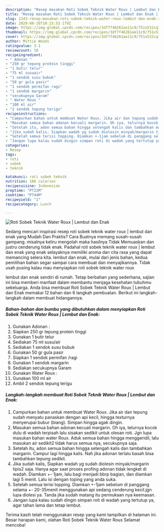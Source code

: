 ```yaml
---
description: "Resep masakan Roti Sobek Teknik Water Roux | Lembut dan Enak | Resep Membuat Roti Sobek Teknik Water Roux | Lembut dan Enak Yang Bisa Manjain Lidah"
title: "Resep masakan Roti Sobek Teknik Water Roux | Lembut dan Enak | Resep Membuat Roti Sobek Teknik Water Roux | Lembut dan Enak Yang Bisa Manjain Lidah"
slug: 1243-resep-masakan-roti-sobek-teknik-water-roux-lembut-dan-enak-resep-membuat-roti-sobek-teknik-water-roux-lembut-dan-enak-yang-bisa-manjain-lidah
date: 2020-08-26T10:15:53.179Z
image: https://img-global.cpcdn.com/recipes/3df7f46261ae11c9/751x532cq70/roti-sobek-teknik-water-roux-lembut-dan-enak-foto-resep-utama.jpg
thumbnail: https://img-global.cpcdn.com/recipes/3df7f46261ae11c9/751x532cq70/roti-sobek-teknik-water-roux-lembut-dan-enak-foto-resep-utama.jpg
cover: https://img-global.cpcdn.com/recipes/3df7f46261ae11c9/751x532cq70/roti-sobek-teknik-water-roux-lembut-dan-enak-foto-resep-utama.jpg
author: Mittie Woods
ratingvalue: 3.1
reviewcount: 10
recipeingredient:
- " Adonan "
- "250 gr tepung protein tinggi"
- "1 butir telur"
- "75 ml susuair"
- "1 sendok susu bubuk"
- "50 gr gula pasir"
- "1 sendok permifan ragi"
- "1 sendok margarin"
- "secukupnya Garam"
- " Water Roux "
- "100 ml air"
- "2 sendok tepung terigu"
recipeinstructions:
- "Campurkan bahan untuk membuat Water Roux. Jika air dan tepung sudah menyatu panaskan dengan api kecil, hingga texturnya menyerupai bubur (biang). Simpan hingga agak dingin."
- "Masukan semua bahan adonan kecuali margarin. Oh iya, telurnya kocok dulu di wadah terpisah lalu sisakan sedikit untuk olesan roti. Jgn lupa masukan bahan water Roux. Aduk semua bahan hingga menggeridil, lalu masukan air sedikit2 tidak harus semua nya, secukupnya saja."
- "Setelah itu, adon semua bahan hingga setengah kalis dan tambahkan margarin. Campur lagi hingga kalis. Nah jika adonan terlalu basah bisa tambahkan tepung sedikit."
- "Jika sudah kalis, Siapkan wadah yg sudah diolesin minyak/margarin tipis2 saja. Hanya agar saat proses profing adonan tidak lengket di wadah. Diamkan +- 1jam, lalu bagi menjadi bbrp bagian, dan diamkan lagi 5 menit. Lalu isi dengan toping yang anda suka."
- "Setelah semua terisi topping. Diamkan +-1jam sebelum di panggang selama +- 20-35menit menggunakan api sedang cenderung kecil.jgn lupa diolesi ya. Tanda jika sudah matang itu permukaan nya keemasan."
- "Jangan lupa kalau sudah dingin simpan roti di wadah yang tertutup ya, agar tahan lama dan tetap lembut."
categories:
- Resep
tags:
- roti
- sobek
- teknik

katakunci: roti sobek teknik 
nutrition: 166 calories
recipecuisine: Indonesian
preptime: "PT22M"
cooktime: "PT44M"
recipeyield: "1"
recipecategory: Lunch

---
```



![Roti Sobek Teknik Water Roux | Lembut dan Enak](https://img-global.cpcdn.com/recipes/3df7f46261ae11c9/751x532cq70/roti-sobek-teknik-water-roux-lembut-dan-enak-foto-resep-utama.jpg)

Sedang mencari inspirasi resep roti sobek teknik water roux | lembut dan enak yang Mudah Dan Praktis? Cara Buatnya memang susah-susah gampang. misalnya keliru mengolah maka hasilnya Tidak Memuaskan dan justru cenderung tidak enak. Padahal roti sobek teknik water roux | lembut dan enak yang enak selayaknya memiliki aroma dan cita rasa yang dapat memancing selera kita.
 lembut dan enak, mulai dari jenis bahan, kedua pemilihan bahan segar sampai cara membuat dan menyajikannya. Tidak usah pusing kalau mau menyiapkan roti sobek teknik water roux 

 lembut dan enak sendiri di rumah. Tetap berbahan yang sederhana, sajian ini bisa memberi manfaat dalam membantu menjaga kesehatan tubuhmu sekeluarga. Anda bisa membuat Roti Sobek Teknik Water Roux | Lembut dan Enak memakai 12 bahan dan 6 langkah pembuatan. Berikut ini langkah-langkah dalam membuat hidangannya.

<!--inarticleads1-->

##### Bahan-bahan dan bumbu yang dibutuhkan dalam menyiapkan Roti Sobek Teknik Water Roux | Lembut dan Enak:

1. Gunakan  Adonan :
1. Siapkan 250 gr tepung protein tinggi
1. Gunakan 1 butir telur
1. Sediakan 75 ml susu/air
1. Sediakan 1 sendok susu bubuk
1. Gunakan 50 gr gula pasir
1. Siapkan 1 sendok permifan /ragi
1. Gunakan 1 sendok margarin
1. Sediakan secukupnya Garam
1. Gunakan  Water Roux :
1. Gunakan 100 ml air
1. Ambil 2 sendok tepung terigu




<!--inarticleads2-->

##### Langkah-langkah membuat Roti Sobek Teknik Water Roux | Lembut dan Enak:

1. Campurkan bahan untuk membuat Water Roux. Jika air dan tepung sudah menyatu panaskan dengan api kecil, hingga texturnya menyerupai bubur (biang). Simpan hingga agak dingin.
1. Masukan semua bahan adonan kecuali margarin. Oh iya, telurnya kocok dulu di wadah terpisah lalu sisakan sedikit untuk olesan roti. Jgn lupa masukan bahan water Roux. Aduk semua bahan hingga menggeridil, lalu masukan air sedikit2 tidak harus semua nya, secukupnya saja.
1. Setelah itu, adon semua bahan hingga setengah kalis dan tambahkan margarin. Campur lagi hingga kalis. Nah jika adonan terlalu basah bisa tambahkan tepung sedikit.
1. Jika sudah kalis, Siapkan wadah yg sudah diolesin minyak/margarin tipis2 saja. Hanya agar saat proses profing adonan tidak lengket di wadah. Diamkan +- 1jam, lalu bagi menjadi bbrp bagian, dan diamkan lagi 5 menit. Lalu isi dengan toping yang anda suka.
1. Setelah semua terisi topping. Diamkan +-1jam sebelum di panggang selama +- 20-35menit menggunakan api sedang cenderung kecil.jgn lupa diolesi ya. Tanda jika sudah matang itu permukaan nya keemasan.
1. Jangan lupa kalau sudah dingin simpan roti di wadah yang tertutup ya, agar tahan lama dan tetap lembut.




Terima kasih telah menggunakan resep yang kami tampilkan di halaman ini. Besar harapan kami, olahan Roti Sobek Teknik Water Roux  Selamat mencoba!
